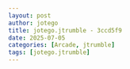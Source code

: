 ```yaml
---
layout: post
author: jotego
title: jotego.jtrumble - 3ccd5f9
date: 2025-07-05
categories: [Arcade, jtrumble]
tags: [jotego.jtrumble]
---
```



